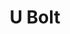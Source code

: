 ---
title: "U Bolt"
description : "this is a meta description"
draft: false
image: "/images/products/uBolt/ubolt-FM112-115.png"
---